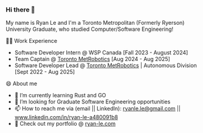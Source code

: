 ### Hi there 👋

<!--
**ryan1le/ryan1le** is a ✨ _special_ ✨ repository because its `README.md` (this file) appears on your GitHub profile.

Here are some ideas to get you started:

- 🔭 I’m currently working on ...
- 🌱 I’m currently learning ...
- 👯 I’m looking to collaborate on ...
- 🤔 I’m looking for help with ...
- 💬 Ask me about ...
- 📫 How to reach me: ...
- 😄 Pronouns: ...
- ⚡ Fun fact: ...
-->
<!-- - 🔭 I’m currently working on a web-based UI that deploys a database management system from Oracle SQL Developer -->

My name is Ryan Le and I'm a Toronto Metropolitan (Formerly Ryerson) University Graduate, who studied Computer/Software Engineering!

👨‍💻 Work Experience

 - Software Developer Intern @ WSP Canada [Fall 2023 - August 2024]
 - Team Captain @ [Toronto MetRobotics](https://www.torontometrobotics.com/) [Aug 2024 - Aug 2025]
 - Software Developer Lead @ [Toronto MetRobotics](https://www.torontometrobotics.com/) | Autonomous Division [Sept 2022 - Aug 2025]

😄 About me

- 🌱 I’m currently learning Rust and GO
- 🤔 I’m looking for Graduate Software Engineering opportunities 
- 📫 How to reach me via (email || LinkedIn): ryanle.le@gmail.com || www.linkedin.com/in/ryan-le-a480091b8
- 🚀 Check out my portfolio @ [ryan-le.com](https://www.ryan-le.com/)
